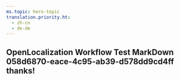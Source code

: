 ```yaml
---
ms.topic: hero-topic
translation.priority.ht: 
  - zh-cn
  - de-de
---
```

## OpenLocalization Workflow Test MarkDown 058d6870-eace-4c95-ab39-d578dd9cd4ff thanks!
